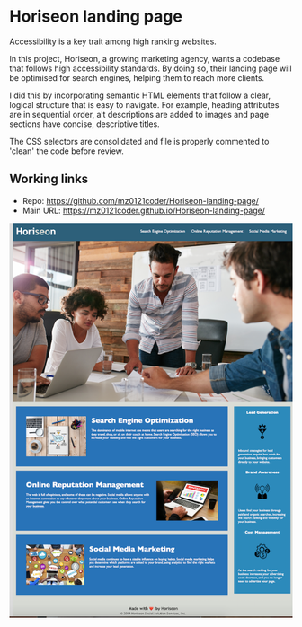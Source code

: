 # Horiseon landing page

Accessibility is a key trait among high ranking websites. 

In this project, Horiseon, a growing marketing agency, wants a codebase that follows high accessibility standards. By doing so, their landing page will be optimised for search engines, helping them to reach more clients. 

I did this by incorporating semantic HTML elements that follow a clear, logical structure that is easy to navigate. 
For example, heading attributes are in sequential order, alt descriptions are added to images and page sections have concise, descriptive titles.

The CSS selectors are consolidated and file is properly commented to 'clean' the code before review.  

## Working links

* Repo: https://github.com/mz0121coder/Horiseon-landing-page/
* Main URL: https://mz0121coder.github.io/Horiseon-landing-page/

![horiseon-page-preview](./assets/images/horiseon-page-preview.png)
